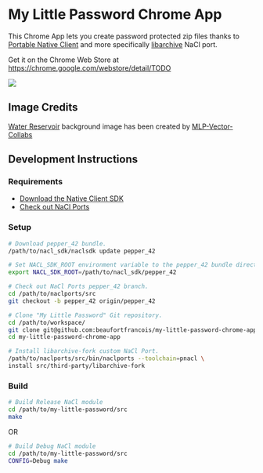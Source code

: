 # My Little Password Chrome App

This Chrome App lets you create password protected zip files thanks to [Portable Native
Client](http://gonacl.com) and more specifically
[libarchive](https://github.com/libarchive/libarchive) NaCl port.

Get it on the Chrome Web Store at https://chrome.google.com/webstore/detail/TODO

<img src="https://raw.githubusercontent.com/beaufortfrancois/my-little-password-chrome-app/master/screenshot.png">

## Image Credits

[Water Reservoir](http://www.deviantart.com/art/Group-Background-5-Water-Reservoir-306196848) background image has been created by [MLP-Vector-Collabs](http://mlp-vector-collabs.deviantart.com/)

## Development Instructions

### Requirements

- [Download the Native Client SDK](https://developer.chrome.com/native-client/sdk/download)
- [Check out NaCl Ports](https://code.google.com/p/naclports/wiki/HowTo_Checkout)

### Setup

```bash
# Download pepper_42 bundle.
/path/to/nacl_sdk/naclsdk update pepper_42

# Set NACL_SDK_ROOT environment variable to the pepper_42 bundle directory.
export NACL_SDK_ROOT=/path/to/nacl_sdk/pepper_42

# Check out NaCl Ports pepper_42 branch.
cd /path/to/naclports/src
git checkout -b pepper_42 origin/pepper_42

# Clone "My Little Password" Git repository.
cd /path/to/workspace/
git clone git@github.com:beaufortfrancois/my-little-password-chrome-app.git
cd my-little-password-chrome-app

# Install libarchive-fork custom NaCl Port.
/path/to/naclports/src/bin/naclports --toolchain=pnacl \
install src/third-party/libarchive-fork
```

### Build

```bash
# Build Release NaCl module
cd /path/to/my-little-password/src
make
```
OR
```bash
# Build Debug NaCl module
cd /path/to/my-little-password/src
CONFIG=Debug make
```